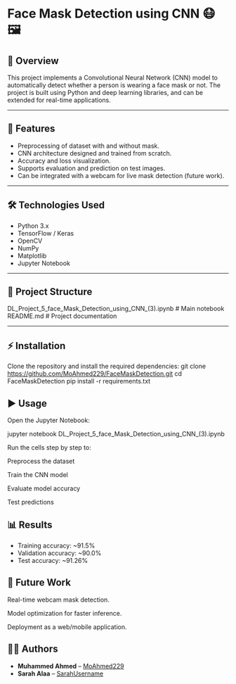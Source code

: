 # Face Mask Detection using CNN 😷🖼

## 📌 Overview
This project implements a Convolutional Neural Network (CNN) model to automatically detect whether a person is wearing a face mask or not. The project is built using Python and deep learning libraries, and can be extended for real-time applications.

---

## 🚀 Features
- Preprocessing of dataset with and without mask.
- CNN architecture designed and trained from scratch.
- Accuracy and loss visualization.
- Supports evaluation and prediction on test images.
- Can be integrated with a webcam for live mask detection (future work).

---

## 🛠️ Technologies Used
- Python 3.x
- TensorFlow / Keras
- OpenCV
- NumPy
- Matplotlib
- Jupyter Notebook

---

## 📂 Project Structure

DL_Project_5_face_Mask_Detection_using_CNN_(3).ipynb # Main notebook
README.md # Project documentation


---

## ⚡ Installation
Clone the repository and install the required dependencies:
git clone https://github.com/MoAhmed229/FaceMaskDetection.git
cd FaceMaskDetection
pip install -r requirements.txt


## ▶️ Usage

Open the Jupyter Notebook:

jupyter notebook DL_Project_5_face_Mask_Detection_using_CNN_(3).ipynb


Run the cells step by step to:

Preprocess the dataset

Train the CNN model

Evaluate model accuracy

Test predictions

## 📊 Results
- Training accuracy: ~91.5%
- Validation accuracy: ~90.0%
- Test accuracy: ~91.26%


## 📌 Future Work

Real-time webcam mask detection.

Model optimization for faster inference.

Deployment as a web/mobile application.


## 👨‍💻 Authors
- **Muhammed Ahmed** – [MoAhmed229](https://github.com/MoAhmed229)  
- **Sarah Alaa** – [SarahUsername](https://github.com/SarahUsername)
